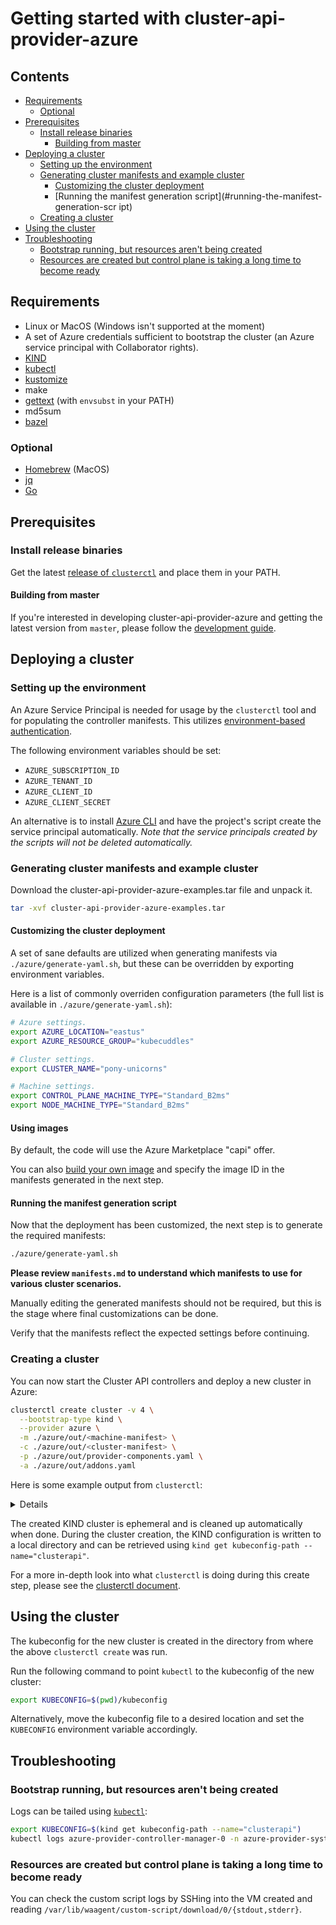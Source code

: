 # Getting started with cluster-api-provider-azure <!-- omit in toc -->

## Contents <!-- omit in toc -->

<!-- Below is generated using VSCode yzhang.markdown-all-in-one >

<!-- TOC depthFrom:2 -->

- [Requirements](#requirements)
  - [Optional](#optional)
- [Prerequisites](#prerequisites)
  - [Install release binaries](#install-release-binaries)
    - [Building from master](#building-from-master)
- [Deploying a cluster](#deploying-a-cluster)
  - [Setting up the environment](#setting-up-the-environment)
  - [Generating cluster manifests and example cluster](#generating-cluster-manifests-and-example-cluster)
    - [Customizing the cluster deployment](#customizing-the-cluster-deployment)
    - [Running the manifest generation script](#running-the-manifest-generation-scr ipt)
  - [Creating a cluster](#creating-a-cluster)
- [Using the cluster](#using-the-cluster)
- [Troubleshooting](#troubleshooting)
  - [Bootstrap running, but resources aren't being created](#bootstrap-running-but-resources-arent-being-created)
  - [Resources are created but control plane is taking a long time to become ready](#resources-are-created-but-control-plane-is-taking-a-long-time-to-become-ready)

<!-- /TOC -->

## Requirements

- Linux or MacOS (Windows isn't supported at the moment)
- A set of Azure credentials sufficient to bootstrap the cluster (an Azure service principal with Collaborator rights).
- [KIND]
- [kubectl]
- [kustomize]
- make
- [gettext](https://www.gnu.org/software/gettext/) (with `envsubst` in your PATH)
- md5sum
- [bazel](https://docs.bazel.build/versions/1.2.0/getting-started.html)

### Optional

- [Homebrew][brew] (MacOS)
- [jq]
- [Go]

[brew]: https://brew.sh/
[Go]: https://golang.org/dl/
[jq]: https://stedolan.github.io/jq/download/
[KIND]: https://sigs.k8s.io/kind
[kubectl]: https://kubernetes.io/docs/tasks/tools/install-kubectl/
[kustomize]: https://github.com/kubernetes-sigs/kustomize

## Prerequisites

### Install release binaries

Get the latest [release of `clusterctl`](https://github.com/kubernetes-sigs/cluster-api-provider-azure/releases) and place them in your PATH.

#### Building from master

If you're interested in developing cluster-api-provider-azure and getting the latest version from `master`, please follow the [development guide][development].

## Deploying a cluster

### Setting up the environment

An Azure Service Principal is needed for usage by the `clusterctl` tool and for populating the controller manifests. This utilizes [environment-based authentication](https://docs.microsoft.com/en-us/go/azure/azure-sdk-go-authorization#use-environment-based-authentication).

The following environment variables should be set:
- `AZURE_SUBSCRIPTION_ID`
- `AZURE_TENANT_ID`
- `AZURE_CLIENT_ID`
- `AZURE_CLIENT_SECRET`

An alternative is to install [Azure CLI](https://docs.microsoft.com/en-us/cli/azure/install-azure-cli?view=azure-cli-latest) and have the project's script create the service principal automatically. _Note that the service principals created by the scripts will not be deleted automatically._

### Generating cluster manifests and example cluster

Download the cluster-api-provider-azure-examples.tar file and unpack it.

```bash
tar -xvf cluster-api-provider-azure-examples.tar
```

#### Customizing the cluster deployment

A set of sane defaults are utilized when generating manifests via `./azure/generate-yaml.sh`, but these can be overridden by exporting environment variables.

Here is a list of commonly overriden configuration parameters (the full list is available in `./azure/generate-yaml.sh`):
```bash
# Azure settings.
export AZURE_LOCATION="eastus"
export AZURE_RESOURCE_GROUP="kubecuddles"

# Cluster settings.
export CLUSTER_NAME="pony-unicorns"

# Machine settings.
export CONTROL_PLANE_MACHINE_TYPE="Standard_B2ms"
export NODE_MACHINE_TYPE="Standard_B2ms"
```

#### Using images

By default, the code will use the Azure Marketplace "capi" offer.

You can also [build your own image](https://github.com/kubernetes-sigs/image-builder/tree/master/images/capi/packer/azure) and specify the image ID in the manifests generated in the next step.

#### Running the manifest generation script

Now that the deployment has been customized, the next step is to generate the required manifests:

```bash
./azure/generate-yaml.sh
```

**Please review `manifests.md` to understand which manifests to use for various cluster scenarios.**

Manually editing the generated manifests should not be required, but this is the stage where final customizations can be done.

Verify that the manifests reflect the expected settings before continuing.

### Creating a cluster

You can now start the Cluster API controllers and deploy a new cluster in Azure:

```bash
clusterctl create cluster -v 4 \
  --bootstrap-type kind \
  --provider azure \
  -m ./azure/out/<machine-manifest> \
  -c ./azure/out/<cluster-manifest> \
  -p ./azure/out/provider-components.yaml \
  -a ./azure/out/addons.yaml
```

Here is some example output from `clusterctl`:

<details>

```
I0324 23:19:37.110948   27739 decoder.go:224] decoding stream as YAML
I0324 23:19:37.111615   27739 decoder.go:224] decoding stream as YAML
I0324 23:19:37.115835   27739 createbootstrapcluster.go:27] Creating bootstrap cluster
I0324 23:19:37.115883   27739 kind.go:69] Running: kind [create cluster --name=clusterapi]

I0324 23:23:58.081879   27739 kind.go:72] Ran: kind [create cluster --name=clusterapi] Output: Creating cluster "clusterapi" ...
 • Ensuring node image (kindest/node:v1.13.3) 🖼  ...
 ✓ Ensuring node image (kindest/node:v1.13.3) 🖼
 • [control-plane] Creating node container 📦  ...
 ✓ [control-plane] Creating node container 📦
 • [control-plane] Fixing mounts 🗻  ...
 ✓ [control-plane] Fixing mounts 🗻
 • [control-plane] Starting systemd 🖥  ...
 ✓ [control-plane] Starting systemd 🖥
 • [control-plane] Waiting for docker to be ready 🐋  ...
 ✓ [control-plane] Waiting for docker to be ready 🐋
 • [control-plane] Pre-loading images 🐋  ...
 ✓ [control-plane] Pre-loading images 🐋
 • [control-plane] Creating the kubeadm config file ⛵  ...
 ✓ [control-plane] Creating the kubeadm config file ⛵
 • [control-plane] Starting Kubernetes (this may take a minute) ☸  ...
 ✓ [control-plane] Starting Kubernetes (this may take a minute) ☸
Cluster creation complete. You can now use the cluster with:

export KUBECONFIG="$(kind get kubeconfig-path --name="clusterapi")"
kubectl cluster-info
I0324 23:23:58.081925   27739 kind.go:69] Running: kind [get kubeconfig-path --name=clusterapi]
I0324 23:23:58.149609   27739 kind.go:72] Ran: kind [get kubeconfig-path --name=clusterapi] Output: /home/fakeuser/.kube/kind-config-clusterapi
I0324 23:23:58.150729   27739 clusterdeployer.go:78] Applying Cluster API stack to bootstrap cluster
I0324 23:23:58.150752   27739 applyclusterapicomponents.go:26] Applying Cluster API Provider Components
I0324 23:23:58.150774   27739 clusterclient.go:919] Waiting for kubectl apply...
I0324 23:23:58.756964   27739 clusterclient.go:948] Waiting for Cluster v1alpha resources to become available...
I0324 23:23:58.763134   27739 clusterclient.go:961] Waiting for Cluster v1alpha resources to be listable...
I0324 23:23:58.771783   27739 clusterdeployer.go:83] Provisioning target cluster via bootstrap cluster
I0324 23:23:58.777256   27739 applycluster.go:36] Creating cluster object test-1 in namespace "default"
I0324 23:23:58.783757   27739 clusterdeployer.go:92] Creating control plane test-1-controlplane-0 in namespace "default"
I0324 23:23:58.788974   27739 applymachines.go:36] Creating machines in namespace "default"
I0324 23:23:58.801805   27739 clusterclient.go:972] Waiting for Machine test-1-controlplane-0 to become ready...
<output snipped>
I0324 23:44:38.804516   27739 clusterclient.go:972] Waiting for Machine test-1-controlplane-0 to become ready...
I0324 23:44:38.811944   27739 clusterdeployer.go:97] Updating bootstrap cluster object for cluster test-1 in namespace "default" with control plane endpoint running on test-1-controlplane-0
I0324 23:44:38.835236   27739 clusterdeployer.go:102] Creating target cluster
I0324 23:44:38.835270   27739 getkubeconfig.go:38] Getting target cluster kubeconfig.
I0324 23:44:38.840932   27739 getkubeconfig.go:59] Waiting for kubeconfig on test-1-controlplane-0 to become ready...
I0324 23:44:38.846004   27739 applyaddons.go:25] Applying Addons
I0324 23:44:38.846038   27739 clusterclient.go:919] Waiting for kubectl apply...
I0324 23:44:40.794352   27739 clusterdeployer.go:120] Pivoting Cluster API stack to target cluster
I0324 23:44:40.794449   27739 pivot.go:67] Applying Cluster API Provider Components to Target Cluster
I0324 23:44:40.794495   27739 clusterclient.go:919] Waiting for kubectl apply...
I0324 23:44:43.012086   27739 pivot.go:72] Pivoting Cluster API objects from bootstrap to target cluster.
I0324 23:44:43.012155   27739 pivot.go:83] Ensuring cluster v1alpha1 resources are available on the source cluster
I0324 23:44:43.012225   27739 clusterclient.go:948] Waiting for Cluster v1alpha resources to become available...
I0324 23:44:43.015046   27739 clusterclient.go:961] Waiting for Cluster v1alpha resources to be listable...
I0324 23:44:43.023466   27739 pivot.go:88] Ensuring cluster v1alpha1 resources are available on the target cluster
I0324 23:44:43.023547   27739 clusterclient.go:948] Waiting for Cluster v1alpha resources to become available...
I0324 23:44:43.190476   27739 clusterclient.go:961] Waiting for Cluster v1alpha resources to be listable...
I0324 23:44:43.251215   27739 pivot.go:93] Parsing list of cluster-api controllers from provider components
I0324 23:44:43.251262   27739 decoder.go:224] decoding stream as YAML
I0324 23:44:43.269534   27739 pivot.go:101] Scaling down controller azure-provider-system/azure-provider-controller-manager
I0324 23:44:43.402303   27739 pivot.go:101] Scaling down controller cluster-api-system/cluster-api-controller-manager
I0324 23:44:43.409192   27739 pivot.go:107] Retrieving list of MachineClasses to move
I0324 23:44:43.411218   27739 pivot.go:212] Preparing to copy MachineClasses: []
I0324 23:44:43.411252   27739 pivot.go:117] Retrieving list of Clusters to move
I0324 23:44:43.415212   27739 pivot.go:171] Preparing to move Clusters: [test-1]
I0324 23:44:43.415246   27739 pivot.go:234] Moving Cluster default/test-1
I0324 23:44:43.415269   27739 pivot.go:236] Ensuring namespace "default" exists on target cluster
I0324 23:44:43.929506   27739 pivot.go:247] Retrieving list of MachineDeployments to move for Cluster default/test-1
I0324 23:44:43.932485   27739 pivot.go:287] Preparing to move MachineDeployments: []
I0324 23:44:43.932519   27739 pivot.go:256] Retrieving list of MachineSets not associated with a MachineDeployment to move for Cluster default/test-1
I0324 23:44:43.935291   27739 pivot.go:331] Preparing to move MachineSets: []
I0324 23:44:43.935325   27739 pivot.go:265] Retrieving list of Machines not associated with a MachineSet to move for Cluster default/test-1
I0324 23:44:43.937558   27739 pivot.go:374] Preparing to move Machines: [test-1-controlplane-0]
I0324 23:44:43.937592   27739 pivot.go:385] Moving Machine default/test-1-controlplane-0
I0324 23:44:44.353159   27739 clusterclient.go:972] Waiting for Machine test-1-controlplane-0 to become ready...
I0324 23:44:44.408896   27739 pivot.go:399] Successfully moved Machine default/test-1-controlplane-0
I0324 23:44:44.434373   27739 pivot.go:278] Successfully moved Cluster default/test-1
I0324 23:44:44.434407   27739 pivot.go:127] Retrieving list of MachineDeployments not associated with a Cluster to move
I0324 23:44:44.436304   27739 pivot.go:287] Preparing to move MachineDeployments: []
I0324 23:44:44.436327   27739 pivot.go:136] Retrieving list of MachineSets not associated with a MachineDeployment or a Cluster to move
I0324 23:44:44.437964   27739 pivot.go:331] Preparing to move MachineSets: []
I0324 23:44:44.437987   27739 pivot.go:145] Retrieving list of Machines not associated with a MachineSet or a Cluster to move
I0324 23:44:44.439735   27739 pivot.go:374] Preparing to move Machines: []
I0324 23:44:44.439780   27739 pivot.go:186] Preparing to delete MachineClasses: []
I0324 23:44:44.439803   27739 pivot.go:158] Deleting provider components from source cluster
I0324 23:44:57.831009   27739 clusterdeployer.go:125] Saving provider components to the target cluster
I0324 23:44:58.696579   27739 clusterdeployer.go:133] Updating target cluster object with control plane endpoint running on test-1-controlplane-0
I0324 23:44:58.846821   27739 clusterdeployer.go:138] Creating node machines in target cluster.
I0324 23:44:58.886538   27739 applymachines.go:36] Creating machines in namespace "default"
I0324 23:44:58.923186   27739 clusterclient.go:972] Waiting for Machine test-1-node-c426q to become ready...
<output snipped>
I0324 23:53:58.955885   27739 clusterclient.go:972] Waiting for Machine test-1-node-c426q to become ready...
I0324 23:53:58.997577   27739 clusterdeployer.go:143] Done provisioning cluster. You can now access your cluster with kubectl --kubeconfig kubeconfig
I0324 23:53:58.997892   27739 createbootstrapcluster.go:36] Cleaning up bootstrap cluster.
I0324 23:53:58.997937   27739 kind.go:69] Running: kind [delete cluster --name=clusterapi]
I0324 23:54:00.260254   27739 kind.go:72] Ran: kind [delete cluster --name=clusterapi] Output: Deleting cluster "clusterapi" ...
```
</details>

The created KIND cluster is ephemeral and is cleaned up automatically when done. During the cluster creation, the KIND configuration is written to a local directory and can be retrieved using `kind get kubeconfig-path --name="clusterapi"`.

For a more in-depth look into what `clusterctl` is doing during this create step, please see the [clusterctl document](/docs/clusterctl.md).

## Using the cluster

The kubeconfig for the new cluster is created in the directory from where the above `clusterctl create` was run.

Run the following command to point `kubectl` to the kubeconfig of the new cluster:
```bash
export KUBECONFIG=$(pwd)/kubeconfig
```

Alternatively, move the kubeconfig file to a desired location and set the `KUBECONFIG` environment variable accordingly.


## Troubleshooting

### Bootstrap running, but resources aren't being created

Logs can be tailed using [`kubectl`][kubectl]:

```bash
export KUBECONFIG=$(kind get kubeconfig-path --name="clusterapi")
kubectl logs azure-provider-controller-manager-0 -n azure-provider-system -f
```

### Resources are created but control plane is taking a long time to become ready

You can check the custom script logs by SSHing into the VM created and reading `/var/lib/waagent/custom-script/download/0/{stdout,stderr}`.

[development]: /docs/development.md
